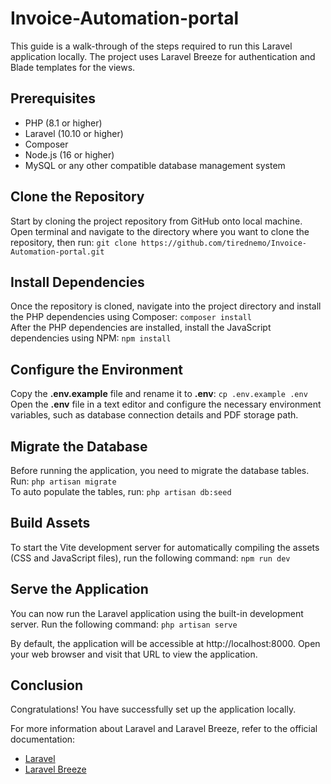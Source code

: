 # Invoice-Automation-portal

This guide is a walk-through of the steps required to run this Laravel application locally. The project uses Laravel Breeze for authentication and Blade templates for the views.

## Prerequisites
- PHP (8.1 or higher)
- Laravel (10.10 or higher)
- Composer
- Node.js (16 or higher)
- MySQL or any other compatible database management system

## Clone the Repository
Start by cloning the project repository from GitHub onto local machine.\
Open terminal and navigate to the directory where you want to clone the repository, then run: `git clone https://github.com/tirednemo/Invoice-Automation-portal.git`

## Install Dependencies
Once the repository is cloned, navigate into the project directory and install the PHP dependencies using Composer: `composer install`\
After the PHP dependencies are installed, install the JavaScript dependencies using NPM: `npm install`

## Configure the Environment
Copy the **.env.example** file and rename it to **.env**: `cp .env.example .env`\
Open the **.env** file in a text editor and configure the necessary environment variables, such as database connection details and PDF storage path. 

## Migrate the Database
Before running the application, you need to migrate the database tables. Run: `php artisan migrate`\
To auto populate the tables, run: `php artisan db:seed`

## Build Assets
To start the Vite development server for automatically compiling the assets (CSS and JavaScript files), run the following command: `npm run dev`

## Serve the Application
You can now run the Laravel application using the built-in development server. Run the following command: `php artisan serve`

By default, the application will be accessible at http://localhost:8000. Open your web browser and visit that URL to view the application.

## Conclusion
Congratulations! You have successfully set up the application locally.

For more information about Laravel and Laravel Breeze, refer to the official documentation:

* [Laravel](https://laravel.com/docs)
* [Laravel Breeze](https://laravel.com/docs/10.x/starter-kits#laravel-breeze)
